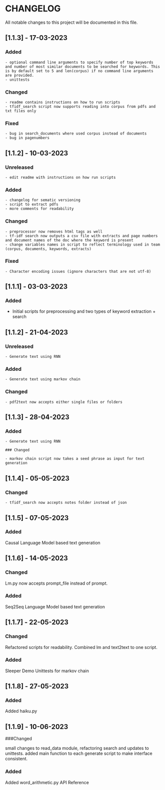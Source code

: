 # CHANGELOG

All notable changes to this project will be documented in this file.

## [1.1.3] - 17-03-2023

### Added

    - optional command line arguments to specify number of top keywords and number of most similar documents to be searched for keywords. This is by default set to 5 and len(corpus) if no command line arguments are provided.
    - unittests

### Changed

    - readme contains instructions on how to run scripts
    - tfidf_search script now supports reading into corpus from pdfs and txt files only

### Fixed

    - bug in search_documents where used corpus instead of documents
    - bug in pagenumbers

## [1.1.2] - 10-03-2023

### Unreleased

    - edit readme with instructions on how run scripts

### Added

    - changelog for sematic versioning
    - script to extract pdfs
    - more comments for readability

### Changed

    - preprocessor now removes html tags as well
    - tf-idf search now outputs a csv file with extracts and page numbers and document names of the doc where the keyword is present
    - change variables names in script to reflect terminology used in team (corpus, documents, keywords, extracts)

### Fixed

    - Character encoding issues (ignore characters that are not utf-8)

## [1.1.1] - 03-03-2023

### Added

- Initial scripts for preprocessing and two types of keyword extraction + search

## [1.1.2] - 21-04-2023

### Unreleased

	- Generate text using RNN

### Added

	- Generate text using markov chain

### Changed
	
	- pdf2text now accepts either single files or folders

## [1.1.3] - 28-04-2023


### Added

	- Generate text using RNN

	### Changed
	
	- markov chain script now takes a seed phrase as input for text generation
	
## [1.1.4] - 05-05-2023


### Changed
	
	- tfidf_search now accepts notes folder instead of json
	
## [1.1.5] - 07-05-2023

### Added

Causal Language Model based text generation

## [1.1.6] - 14-05-2023

### Changed

Lm.py now accepts prompt_file instead of prompt.

### Added

Seq2Seq Language Model based text generation

## [1.1.7] - 22-05-2023

### Changed

Refactored scripts for readability. Combined lm and text2text to one script.

### Added

Sleeper Demo
Unittests for markov chain
## [1.1.8] - 27-05-2023

### Added

Added haiku.py

## [1.1.9] - 10-06-2023

###Changed

small changes to read_data module, refactoring search and updates to unittests.
added main function to each generate script to make interface consistent.

### Added

Added word_arithmetic.py
API Reference